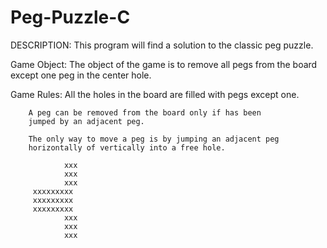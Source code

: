 # Peg-Puzzle-C

DESCRIPTION: This program will find a solution to the classic peg
		puzzle.

   Game Object: The object of the game is to remove all pegs
		from the board except one peg in the center hole.

   Game Rules:  All the holes in the board are filled
		with pegs except one.

		A peg can be removed from the board only if has been
		jumped by an adjacent peg.

		The only way to move a peg is by jumping an adjacent peg
		horizontally of vertically into a free hole.

				xxx
				xxx
				xxx
		 xxxxxxxxx
		 xxxxxxxxx
		 xxxxxxxxx
				xxx
				xxx
				xxx
